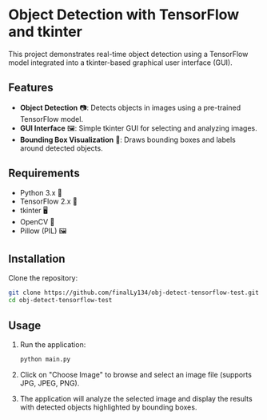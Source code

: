 # Object Detection with TensorFlow and tkinter

This project demonstrates real-time object detection using a TensorFlow model integrated into a tkinter-based graphical user interface (GUI).

## Features

- **Object Detection** 📷: Detects objects in images using a pre-trained TensorFlow model.
- **GUI Interface** 🖼️: Simple tkinter GUI for selecting and analyzing images.
- **Bounding Box Visualization** 🎯: Draws bounding boxes and labels around detected objects.

## Requirements

- Python 3.x 🐍
- TensorFlow 2.x 🧠
- tkinter 🖥️
- OpenCV 📸
- Pillow (PIL) 🖼️

## Installation

   Clone the repository:

   ```bash
   git clone https://github.com/finalLy134/obj-detect-tensorflow-test.git
   cd obj-detect-tensorflow-test
   ```
   
## Usage

1. Run the application:

   ```bash
   python main.py
   ```

2. Click on "Choose Image" to browse and select an image file (supports JPG, JPEG, PNG).

3. The application will analyze the selected image and display the results with detected objects highlighted by bounding boxes.
